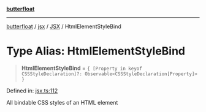 [**butterfloat**](../../../../../../index.md)

***

[butterfloat](../../../../../../index.md) / [jsx](../../../index.md) / [JSX](../index.md) / HtmlElementStyleBind

# Type Alias: HtmlElementStyleBind

> **HtmlElementStyleBind** = `{ [Property in keyof CSSStyleDeclaration]?: Observable<CSSStyleDeclaration[Property]> }`

Defined in: [jsx.ts:112](https://github.com/WorldMaker/butterfloat/blob/df545ef96728808e6ed86d129bea41fdc458751b/jsx.ts#L112)

All bindable CSS styles of an HTML element
